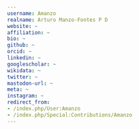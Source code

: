 ```yaml
---
username: Amanzo
realname: Arturo Manzo-Fontes P D
website: ~
affiliation: ~
bio: ~
github: ~
orcid: ~
linkedin: ~
googlescholar: ~
wikidata: ~
twitter: ~
mastodon-url: ~
meta: ~
instagram: ~
redirect_from:
- /index.php/User:Amanzo
- /index.php/Special:Contributions/Amanzo
---
```

